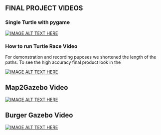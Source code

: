 ## FINAL PROJECT VIDEOS


### Single Turtle with pygame

[![IMAGE ALT TEXT HERE](http://img.youtube.com/-D9zRp7cfMI/0.jpg)](http://www.youtube.com/watch?v=-D9zRp7cfMI)



### How to run Turtle Race Video
For demonstration and recording puposes we shortened the length of the paths. To see the high accuracy final product look in the 

[![IMAGE ALT TEXT HERE](http://img.youtube.com/vi/x6qCkaBSujM/0.jpg)](http://www.youtube.com/watch?v=x6qCkaBSujM)


## Map2Gazebo Video


[![IMAGE ALT TEXT HERE](http://img.youtube.com/vi/_1ClWxvV4nY/0.jpg)](http://www.youtube.com/watch?v=_1ClWxvV4nY)


## Burger Gazebo Video 

[![IMAGE ALT TEXT HERE](http://img.youtube.com/vi/Z81-UthuRuA/0.jpg)](http://www.youtube.com/watch?v=Z81-UthuRuA)



